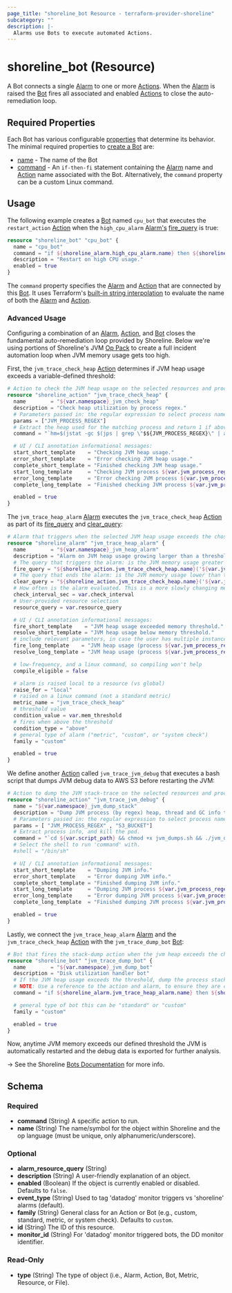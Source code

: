 ```yaml
---
page_title: "shoreline_bot Resource - terraform-provider-shoreline"
subcategory: ""
description: |-
  Alarms use Bots to execute automated Actions.
---
```


# shoreline_bot (Resource)

A Bot connects a single [Alarm](https://docs.shoreline.io/alarms) to one or more [Actions](https://docs.shoreline.io/actions). When the [Alarm](https://docs.shoreline.io/alarms) is raised the [Bot](https://docs.shoreline.io/bots) fires all associated and enabled [Actions](https://docs.shoreline.io/actions) to close the auto-remediation loop.

## Required Properties

Each Bot has various configurable [properties](https://docs.shoreline.io/bots/properties) that determine its behavior. The minimal required properties to [create a Bot](https://docs.shoreline.io/bots#create-a-bot) are:

- [name](https://docs.shoreline.io/bots/properties/name) - The name of the Bot
- [command](https://docs.shoreline.io/bots/properties/command) - An `if-then-fi` statement containing the [Alarm](https://docs.shoreline.io/alarms) name and [Action](https://docs.shoreline.io/actions) name associated with the Bot. Alternatively, the `command` property can be a custom Linux command.

## Usage

The following example creates a [Bot](https://docs.shoreline.io/bots) named `cpu_bot` that executes the `restart_action` [Action](https://docs.shoreline.io/actions) when the `high_cpu_alarm` [Alarm's](https://docs.shoreline.io/alarms) [fire_query](https://docs.shoreline.io/alarms/properties#fire_query) is true:

```tf
resource "shoreline_bot" "cpu_bot" {
  name = "cpu_bot"
  command = "if ${shoreline_alarm.high_cpu_alarm.name} then ${shoreline_action.restart_action.name} fi"
  description = "Restart on high CPU usage."
  enabled = true
}
```

The `command` property specifies the [Alarm](https://docs.shoreline.io/alarms) and [Action](https://docs.shoreline.io/actions) that are connected by this [Bot](https://docs.shoreline.io/bots). It uses Terraform's [built-in string interpolation](https://www.terraform.io/docs/language/expressions/strings.html#interpolation) to evaluate the name of both the [Alarm](https://docs.shoreline.io/alarms) and [Action](https://docs.shoreline.io/actions).

### Advanced Usage

Configuring a combination of an [Alarm](https://docs.shoreline.io/alarms), [Action](https://docs.shoreline.io/actions), and [Bot](https://docs.shoreline.io/bots) closes the fundamental auto-remediation loop provided by Shoreline.  Below we're using portions of Shoreline's JVM [Op Pack](https://docs.shoreline.io/op/packs) to create a full incident automation loop when JVM memory usage gets too high.

First, the `jvm_trace_check_heap` [Action](https://docs.shoreline.io/actions) determines if JVM heap usage exceeds a variable-defined threshold:

```terraform
# Action to check the JVM heap usage on the selected resources and process.
resource "shoreline_action" "jvm_trace_check_heap" {
  name        = "${var.namespace}_jvm_check_heap"
  description = "Check heap utilization by process regex."
  # Parameters passed in: the regular expression to select process name.
  params = ["JVM_PROCESS_REGEX"]
  # Extract the heap used for the matching process and return 1 if above threshold.
  command = "`hm=$(jstat -gc $(jps | grep \"$${JVM_PROCESS_REGEX}\" | awk '{print $1}') | tail -n 1 | awk '{split($0,a,\" \"); sum=a[3]+a[4]+a[6]+a[8]; print sum/1024}'); hm=$${hm%.*}; if [ $hm -gt ${var.mem_threshold} ]; then echo \"heap memory $hm MB > threshold ${var.mem_threshold} MB\"; exit 1; fi`"

  # UI / CLI annotation informational messages:
  start_short_template    = "Checking JVM heap usage."
  error_short_template    = "Error checking JVM heap usage."
  complete_short_template = "Finished checking JVM heap usage."
  start_long_template     = "Checking JVM process ${var.jvm_process_regex} heap usage."
  error_long_template     = "Error checking JVM process ${var.jvm_process_regex} heap usage."
  complete_long_template  = "Finished checking JVM process ${var.jvm_process_regex} heap usage."

  enabled = true
}
```

The `jvm_trace_heap_alarm` [Alarm](https://docs.shoreline.io/alarms) executes the `jvm_trace_check_heap` [Action](https://docs.shoreline.io/actions) as part of its [fire_query](https://docs.shoreline.io/alarms/properties#fire_query) and [clear_query](https://docs.shoreline.io/alarms/properties#clear_query):

```terraform
# Alarm that triggers when the selected JVM heap usage exceeds the chosen size.
resource "shoreline_alarm" "jvm_trace_heap_alarm" {
  name        = "${var.namespace}_jvm_heap_alarm"
  description = "Alarm on JVM heap usage growing larger than a threshold."
  # The query that triggers the alarm: is the JVM memory usage greater than a threshold.
  fire_query = "${shoreline_action.jvm_trace_check_heap.name}('${var.jvm_process_regex}') == 1"
  # The query that ends the alarm: is the JVM memory usage lower than the threshold.
  clear_query = "${shoreline_action.jvm_trace_check_heap.name}('${var.jvm_process_regex}') == 0"
  # How often is the alarm evaluated. This is a more slowly changing metric, so every 60 seconds is fine.
  check_interval_sec = var.check_interval
  # User-provided resource selection
  resource_query = var.resource_query

  # UI / CLI annotation informational messages:
  fire_short_template    = "JVM heap usage exceeded memory threshold."
  resolve_short_template = "JVM heap usage below memory threshold."
  # include relevant parameters, in case the user has multiple instances on different volumes/resources
  fire_long_template    = "JVM heap usage (process ${var.jvm_process_regex}) exceeded memory threshold ${var.mem_threshold} on ${var.resource_query}"
  resolve_long_template = "JVM heap usage (process ${var.jvm_process_regex}) below memory threshold ${var.mem_threshold} on ${var.resource_query}"

  # low-frequency, and a linux command, so compiling won't help
  compile_eligible = false

  # alarm is raised local to a resource (vs global)
  raise_for = "local"
  # raised on a linux command (not a standard metric)
  metric_name = "jvm_trace_check_heap"
  # threshold value
  condition_value = var.mem_threshold
  # fires when above the threshold
  condition_type = "above"
  # general type of alarm ("metric", "custom", or "system check")
  family = "custom"

  enabled = true
}
```

We define another [Action](https://docs.shoreline.io/actions) called `jvm_trace_jvm_debug` that executes a bash script that dumps JVM debug data to AWS S3 before restarting the JVM:

```tf
# Action to dump the JVM stack-trace on the selected resources and process.
resource "shoreline_action" "jvm_trace_jvm_debug" {
  name = "${var.namespace}_jvm_dump_stack"
  description = "Dump JVM process (by regex) heap, thread and GC info to s3, then kill the pod."
  # Parameters passed in: the regular expression to select process name, and destination AWS S3 bucket.
  params = [ "JVM_PROCESS_REGEX" , "S3_BUCKET"]
  # Extract process info, and kill the pod.
  command = "`cd ${var.script_path} && chmod +x jvm_dumps.sh && ./jvm_dumps.sh $${JVM_PROCESS_REGEX} $${S3_BUCKET} >>/tmp/dumps.log`"
  # Select the shell to run 'command' with.
  #shell = "/bin/sh"

  # UI / CLI annotation informational messages:
  start_short_template    = "Dumping JVM info."
  error_short_template    = "Error dumping JVM info."
  complete_short_template = "Finished dumping JVM info."
  start_long_template     = "Dumping JVM process ${var.jvm_process_regex} info."
  error_long_template     = "Error dumping JVM process ${var.jvm_process_regex} info."
  complete_long_template  = "Finished dumping JVM process ${var.jvm_process_regex} info."

  enabled = true
}
```

Lastly, we connect the `jvm_trace_heap_alarm` [Alarm](https://docs.shoreline.io/alarms) and the `jvm_trace_check_heap` [Action](https://docs.shoreline.io/actions) with the `jvm_trace_dump_bot` [Bot](https://docs.shoreline.io/bots):

```terraform
# Bot that fires the stack-dump action when the jvm heap exceeds the chosen memory threshold.
resource "shoreline_bot" "jvm_trace_dump_bot" {
  name        = "${var.namespace}_jvm_dump_bot"
  description = "Disk utilization handler bot"
  # If the JVM heap usage exceeds the threshold, dump the process stack, and push to AWS S3.
  # NOTE: Use a reference to the action and alarm, to ensure they are created and available before the bot.
  command = "if ${shoreline_alarm.jvm_trace_heap_alarm.name} then ${shoreline_action.jvm_trace_jvm_debug.name}(JVM_PROCESS_REGEX='${var.jvm_process_regex}', S3_BUCKET='${var.s3_bucket}') fi"

  # general type of bot this can be "standard" or "custom"
  family = "custom"

  enabled = true
}
```

Now, anytime JVM memory exceeds our defined threshold the JVM is automatically restarted and the debug data is exported for further analysis.

-> See the Shoreline [Bots Documentation](https://docs.shoreline.io/bots) for more info.

<!-- schema generated by tfplugindocs -->
## Schema

### Required

- **command** (String) A specific action to run.
- **name** (String) The name/symbol for the object within Shoreline and the op language (must be unique, only alphanumeric/underscore).

### Optional

- **alarm_resource_query** (String)
- **description** (String) A user-friendly explanation of an object.
- **enabled** (Boolean) If the object is currently enabled or disabled. Defaults to `false`.
- **event_type** (String) Used to tag 'datadog' monitor triggers vs 'shoreline' alarms (default).
- **family** (String) General class for an Action or Bot (e.g., custom, standard, metric, or system check). Defaults to `custom`.
- **id** (String) The ID of this resource.
- **monitor_id** (String) For 'datadog' monitor triggered bots, the DD monitor identifier.

### Read-Only

- **type** (String) The type of object (i.e., Alarm, Action, Bot, Metric, Resource, or File).